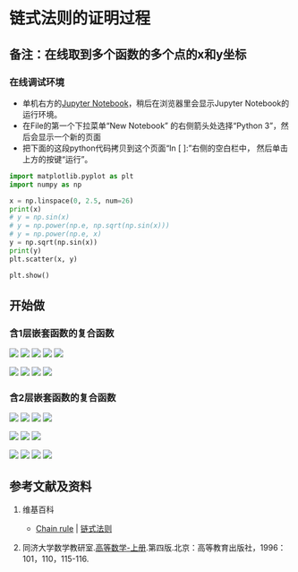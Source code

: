 # 链式法则的证明过程

## 备注：在线取到多个函数的多个点的x和y坐标

### 在线调试环境

- 单机右方的[Jupyter Notebook](https://mybinder.org/v2/gh/ipython/ipython-in-depth/master?filepath=binder/Index.ipynb)，稍后在浏览器里会显示Jupyter Notebook的运行环境。
- 在File的第一个下拉菜单“New Notebook” 的右侧箭头处选择“Python 3”，然后会显示一个新的页面
- 把下面的这段python代码拷贝到这个页面“In [ ]:”右侧的空白栏中， 然后单击上方的按键“运行”。

```python
import matplotlib.pyplot as plt
import numpy as np

x = np.linspace(0, 2.5, num=26)
print(x)
# y = np.sin(x)  
# y = np.power(np.e, np.sqrt(np.sin(x)))
# y = np.power(np.e, x)
y = np.sqrt(np.sin(x))
print(y)
plt.scatter(x, y)

plt.show()
```

## 开始做

### 含1层嵌套函数的复合函数

![](/images/微分/导数的计算方法和运算法则/链式法则/链式法则的证明过程/1a1.jpg)
![](/images/微分/导数的计算方法和运算法则/链式法则/链式法则的证明过程/1a2.jpg)
![](/images/微分/导数的计算方法和运算法则/链式法则/链式法则的证明过程/1a3.jpg)
![](/images/微分/导数的计算方法和运算法则/链式法则/链式法则的证明过程/1a4.jpg)
![](/images/微分/导数的计算方法和运算法则/链式法则/链式法则的证明过程/1a5.jpg)

![](/images/微分/导数的计算方法和运算法则/链式法则/链式法则的证明过程/2a1.jpg)
![](/images/微分/导数的计算方法和运算法则/链式法则/链式法则的证明过程/2a2.jpg)
![](/images/微分/导数的计算方法和运算法则/链式法则/链式法则的证明过程/2a3.jpg)
![](/images/微分/导数的计算方法和运算法则/链式法则/链式法则的证明过程/2a4.jpg)

### 含2层嵌套函数的复合函数

![](/images/微分/导数的计算方法和运算法则/链式法则/链式法则的证明过程/3a1.jpg)
![](/images/微分/导数的计算方法和运算法则/链式法则/链式法则的证明过程/3a2.jpg)
![](/images/微分/导数的计算方法和运算法则/链式法则/链式法则的证明过程/3a3.jpg)
![](/images/微分/导数的计算方法和运算法则/链式法则/链式法则的证明过程/3a4.jpg)

![](/images/微分/导数的计算方法和运算法则/链式法则/链式法则的证明过程/4a1.jpg)
![](/images/微分/导数的计算方法和运算法则/链式法则/链式法则的证明过程/4a2.jpg)
![](/images/微分/导数的计算方法和运算法则/链式法则/链式法则的证明过程/4a3.jpg)

![](/images/微分/导数的计算方法和运算法则/链式法则/链式法则的证明过程/5a1.jpg)
![](/images/微分/导数的计算方法和运算法则/链式法则/链式法则的证明过程/5a2.jpg)
![](/images/微分/导数的计算方法和运算法则/链式法则/链式法则的证明过程/5a3.jpg)
![](/images/微分/导数的计算方法和运算法则/链式法则/链式法则的证明过程/5a4.jpg)

## 参考文献及资料

1. 维基百科
	- [Chain rule](https://en.wikipedia.org/wiki/Chain_rule) | [链式法则](https://zh.wikipedia.org/wiki/链式法则)

2. 同济大学数学教研室.[高等数学-上册](https://detail.tmall.com/item.htm?spm=a220m.1000858.1000725.11.358a145bh95YZH&id=525254070529&areaId=110100&user_id=2356231674&cat_id=2&is_b=1&rn=3cfc7caa2a990298c838db640f17fc44).第四版.北京：高等教育出版社，1996：101，110，115-116.

